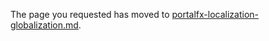 
The page you requested has moved to [portalfx-localization-globalization.md](portalfx-localization-globalization.md). 